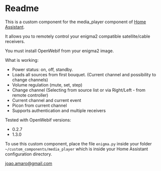 # Readme

This is a custom component for the media_player component of [Home Assistant][1].

It allows you to remotely control your enigma2 compatible satellite/cable receivers.

You must install OpenWebif from your enigma2 image.

  
What is working:
  - Power status: on, off, standby. 
  - Loads all sources from first bouquet. (Current channel and possibility to change channels)
  - Volume regulation (mute, set, step)
  - Change channel (Selecting from source list or via Right/Left - from remote controller)
  - Current channel and current event
  - Picon from current channel
  - Supports authentication and multiple receivers
    
Tested with OpenWebif versions:
  - 0.2.7
  - 1.3.0

To use this custom component, place the file `enigma.py` inside your folder `~/custom_components/media_player` which is inside your Home Assistant configuration directory.

joao.amaro@gmail.com

[1]: https://home-assistant.io

